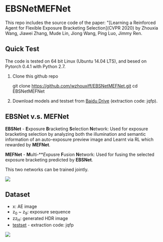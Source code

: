 # EBSNetMEFNet

This repo includes the source code of the paper: "[Learning a Reinforced Agent for Flexible Exposure Bracketing Selection](CVPR 2020) by Zhouxia Wang, Jiawei Zhang, Mude Lin, Jiong Wang, Ping Luo, Jimmy Ren.

## Quick Test

The code is tested on 64 bit Linux (Ubuntu 14.04 LTS), and besed on Pytorch 0.4.1 with Python 2.7.

1. Clone this github repo

    git clone https://github.com/wzhouxiff/EBSNetMEFNet.git
    cd EBSNetMEFNet
    
2. Download models and testset from [Baidu Drive](https://pan.baidu.com/s/1o39r3Mmj523IJT6e7YcFFQ) (extraction code: jqfp).

## EBSNet v.s. MEFNet

**EBSNet** - **E**xposure **B**racketing **S**election **N**etwork: Used for exposure bracketing selection by analyzing both the illumination and semantic information of an auto-exposure preview image and Learnt via RL which rewarded by **MEFNet**.

**MEFNet** - **M**ulti-***E*xpusre **F**usion **N**etwork: Used for fusing the selected exposure bracketing predicted by **EBSNet**.

This two networks can be trained jointly.

<img src="images/framework.jpg">

## Dataset

* x: AE image
* z<sub>0</sub> ~ z<sub>9</sub>: exposure sequence
* zz<sub>H</sub>: generated HDR image
* [testset](https://pan.baidu.com/s/1o39r3Mmj523IJT6e7YcFFQ) -  extraction code: jqfp

<img src="images/samples.jpg">

<!-- ## Dataset
## Models && object boxes && adjacency matrices
Models, object boxes and ajacency matrices are in [HERE](https://pan.baidu.com/s/13tvWT5FmfvIFaBRE9nq1WQ).

## Usage
    usage: test.py [-h] [-j N] [-b N] [--print-freq N] [--weights PATH]
               [--scale-size SCALE_SIZE] [--world-size WORLD_SIZE] [-n N]
               [--write-out] [--adjacency-matrix PATH] [--crop-size CROP_SIZE]
               [--result-path PATH]
               DIR DIR DIR

    PyTorch Relationship

    positional arguments:
      DIR                       path to dataset
      DIR                       path to feature (bbox of contextural)
      DIR                       path to test list

    optional arguments:
      -h, --help                show this help message and exit
      -j N, --workers N         number of data loading workers (defult: 4)
      -b N, --batch-size N      mini-batch size (default: 1)
      --print-freq N, -p N      print frequency (default: 10)
      --weights PATH            path to weights (default: none)
      --scale-size SCALE_SIZE   input size
      --world-size WORLD_SIZE   number of distributed processes
      -n N, --num-classes N     number of classes / categories
      --write-out               write scores
      --adjacency-matrix PATH   path to adjacency-matrix of graph
      --crop-size CROP_SIZE     crop size
      --result-path PATH        path for saving result (default: none)

## Test
Modify the path of data before running the script.

    sh test.sh
    
## Result

PISC: Coarse-level

Methods|Intimate|Non-Intimate|No Relation|mAP
-|-|-|-|-
Union CNN  | 72.1 | 81.8 | 19.2| 58.4
Pair CNN  | 70.3 | 80.5 | 38.8 | 65.1
Pair CNN + BBox + Union  | 71.1 | 81.2 | 57.9 | 72.2
Pair CNN + BBox + Global | 70.5 | 80.0 | 53.7 | 70.5
Dual-glance | 73.1 | **84.2** | 59.6 | 79.7 | 35.4 | 79.7
Ours | **81.7** | 73.4 | **65.5** | **82.8**

PISC: Fine-level

Methods|Friends|Family|Couple|Professional|Commercial|No Relation|mAP
-|-|-|-|-|-|-|-
Union CNN | 29.9 | 58.5 | 70.7 | 55.4 | 43.0 | 19.6 | 43.5
Pair CNN  | 30.2 | 59.1 | 69.4 | 57.5 | 41.9 | 34.2 | 48.2
Pair CNN + BBox + Union  | 32.5 | 62.1 | 73.9 | 61.4 | 46.0 | 52.1 | 56.9
Pair CNN + BBox + Global | 32.2 | 61.7 | 72.6 | 60.8 | 44.3 | 51.0 | 54.6
Dual-glance | 35.4 | **68.1** | **76.3** | 70.3 | **57.6** | 60.9 | 63.2
Ours | **59.6** | 64.4 | 58.6 | **76.6** | 39.5 | **67.7** | **68.7**

PIPA-relation: 

Methods   | accuracy 
-|-
Two stream CNN | 57.2
Dual-Glance | 59.6 
Ours  | **62.3**

## Citation
    @inproceedings{Wang2018Deep,
        title={Deep Reasoning with Knowledge Graph for Social Relationship Understanding},
        author={Zhouxia Wang, Tianshui Chen, Jimmy Ren, Weihao Yu, Hui Cheng, Liang Lin},
        booktitle={International Joint Conference on Artificial Intelligence},
        year={2018},
    }

## Contributing
For any questions, feel free to open an issue or contact us (zhouzi1212@gmail.com)
 -->

